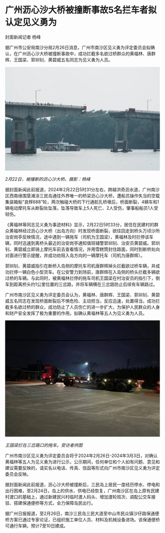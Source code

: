 # 广州沥心沙大桥被撞断事故5名拦车者拟认定见义勇为

封面新闻记者 杨峰

据广州市公安局南沙分局2月26日消息，广州市南沙区见义勇为评定委员会拟确认，在广州沥心沙大桥被撞断事故中，成功拦截多名欲过桥群众的黄福林、唐群辉、王国梁、郭圳钊、黄碧威五名同志为见义勇为人员。

![1c7a33d972d76e3335b66061030b54a4.jpg](https://raw.githubusercontent.com/qqhsx/qqnews_image/main/2024/02/27/广州沥心沙大桥被撞断事故5名拦车者拟认定见义勇为/1c7a33d972d76e3335b66061030b54a4.jpg)

_2月22日，被撞断的沥心沙大桥。摄影：杨峰_

据封面新闻此前报道，2024年2月22日5时31分左右，跨越洪奇沥水道，广州南沙区西南缘围垦滩涂三民岛通往外界唯一的桥梁沥心沙大桥，遭船员操作失当的空载集装箱船“良辉688”轮，两次触碰大桥的下行通航孔桥墩后，桥面断裂，4辆车和1辆电动摩托车从断裂处坠落，坠落导致车上5人死亡、2人受伤，肇事船船员1人受轻伤。

《黄福林等同志见义勇为事迹材料》显示，2月22日5时33分，居住在民建村的群众黄福林经过沥心沙大桥（出岛方向）时发现桥面断裂，欲往回走到桥头万顷沙所治安岗亭反映情况，途中遇到一辆拖车（司机为王国梁），黄福林及时拦停该车辆，同时迅速到离桥头最近的治安岗亭通知值班辅警郭圳钊、治安员黄碧威。郭圳钊、黄碧威立即骑上摩托车前去查看情况，并用雪糕筒封住路面，同时到断桥处向对面进行警示提醒，并成功劝阻入岛方向的一辆摩托车（司机为唐群辉）。

郭圳钊、黄碧威指引在断桥入岛侧的摩托车司机唐群辉掉头拦截欲过桥车辆，并成功拦停一辆白色小型货车。在公安警力到场前，唐群辉在入岛侧的桥头拦截多辆欲过桥的车辆。与此同时，被黄福林拦停的拖车司机王国梁在村治安员的指引下，倒车到距离桥头约1公里位置的三岔路，并将车辆横在三岔路防止后续有车辆路过。

广州市南沙区见义勇为评定委员会认为，黄福林、唐群辉、王国梁、郭圳钊、黄碧威五名同志在发现桥面断裂后不惧危险、主动担当，反应迅速，处置得当，成功拦截多名欲过桥的群众，成功防止了人员伤亡的进一步扩大，为保护人民群众的人身和财产安全发挥了极为重要的作用。拟确认黄福林等五人为见义勇为人员。

![b182f70fe742bf4c9268b810c55e7f62.jpg](https://raw.githubusercontent.com/qqhsx/qqnews_image/main/2024/02/27/广州沥心沙大桥被撞断事故5名拦车者拟认定见义勇为/b182f70fe742bf4c9268b810c55e7f62.jpg)

_王国梁拦在三岔路口的拖车。受访者供图_

广州市南沙区见义勇为评定委员会将于2024年2月26日-2024年3月3日，对确认黄福林等五人为见义勇为进行公示，公示期间，任何单位和个人如有问题、意见和建议需要反映的，请实名以电话、传真、信函等形式向广州市南沙区见义勇为评定委员会反映。

据封面新闻此前报道，沥心沙大桥被撞断后，三民岛上居民一度经历停水、停电和出行困难，至2月24日，岛上的供水、供电已经恢复，广州南沙区在岛上原有民建村渡口的基础上，通过新建民兴村临时渡人码头、增加渡轮班次、调配公交车接驳、搭建保通便桥等方式，全力保障岛民出行。

据广州日报报道，至2月26日，南沙三民岛三民大道至中山市民众镇沙仔路保通便桥方案已通过专家论证，已组织施工单位人员、材料及机械设备进场。该保通便桥可通行车辆，预计7至10日建成。

